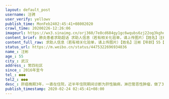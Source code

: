```yaml
---
layout: default_post
username: 汪骋
user_verify: yellowv
publish_time: MonFeb2402:45:41+08002020
crawl_time: 20200226-12:26:06
imageurl: https://wx3.sinaimg.cn/orj360/7e8cd684gy1gc6wqubs6zj22og3kghdy.jpg,https://wx2.sinaimg.cn/orj360/7e8cd684gy1gc6wqwah93j22og3kgnpg.jpg,https://wx2.sinaimg.cn/orj360/7e8cd684gy1gc6wqzy8iaj23kg2ogkjo.jpg,https://wx1.sinaimg.cn/orj360/7e8cd684gy1gc6wr1rxx2j22og3kg7wl.jpg,https://wx2.sinaimg.cn/orj360/7e8cd684gy1gc6wr2fy5uj20u04cp7uo.jpg
content_brief: 肺炎患者求助超话 求助人信息（若有相关化验单，请上传图片）【姓名】汪彬【年龄】55【所在城市】武汉【所在小区、社区】常四社区【患病时间】2016年至今【联系方式】●●●【其他紧急联系人】●●●【病情描述】肝癌晚期3年，一直在住院，近半年住院期间诊断为 肝性脑病，淋巴 ...全文
content_full_raw: 求助人信息（若有相关化验单，请上传图片）【姓名】汪彬【年龄】55【所在城市】武汉【所在小区、社区】常四社区【患病时间】2016年至今【联系方式】●●●【其他紧急联系人】●●●【病情描述】肝癌晚期3年，一直在住院，近半年住院期间诊断为肝性脑病，淋巴管恶性肿瘤，做了3次人工肝透析，一周后肝细胞再生。因疫情影响被劝退回家。目前在家一月有余，居家第七天开始乏力纳差至卧床，2月23日突发呕吐，喝水都吐，并发肝性脑病症状。父亲病情急剧恶化，但因淋巴管恶性肿瘤缘故，不能冒不被收治的风险坐120，（疫区癌症病友群，有群友做120去医院，结果被拒收！医生告知需先联系到床位，才能入院）淋巴管恶性肿瘤怕颠簸，除非能一次入院，不然危险更大。请求：能有医院能尽快收治我父亲，真的不能再等下去了。求医3年，已花太多精力心血，如今刚刚病情有点起色，结果在家一个多月又开始恶化！请求有医院能尽快收治入院武汉·汉兴街常四社区
status_url: https://m.weibo.cn/status/4475322696934836
name_: 汪彬
age_: 55
city_: 武汉
address_: 常四社区
since_: 2016年至今
tel_: ●●●
tel2_: ●●●
desc_: 肝癌晚期3年，一直在住院，近半年住院期间诊断为肝性脑病，淋巴管恶性肿瘤，做了3次人工肝透析，一周后肝细胞再生。因疫情影响被劝退回家。目前在家一月有余，居家第七天开始乏力纳差至卧床，2月23日突发呕吐，喝水都吐，并发肝性脑病症状。父亲病情急剧恶化，但因淋巴管恶性肿瘤缘故，不能冒不被收治的风险坐120，（疫区癌症病友群，有群友做120去医院，结果被拒收！医生告知需先联系到床位，才能入院）淋巴管恶性肿瘤怕颠簸，除非能一次入院，不然危险更大。请求能有医院能尽快收治我父亲，真的不能再等下去了。求医3年，已花太多精力心血，如今刚刚病情有点起色，结果在家一个多月又开始恶化！请求有医院能尽快收治入院武汉·汉兴街常四社区
publish_timestamp: 2020-02-24 02:45:41+08:00
---
```

